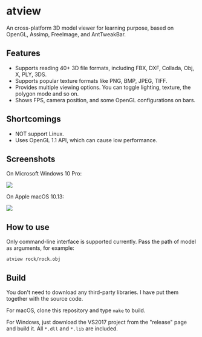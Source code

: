 # atview

An cross-platform 3D model viewer for learning purpose, based on OpenGL, Assimp, FreeImage, and AntTweakBar.

## Features

* Supports reading 40+ 3D file formats, including FBX, DXF, Collada, Obj, X, PLY, 3DS.
* Supports popular texture formats like PNG, BMP, JPEG, TIFF.
* Provides multiple viewing options. You can toggle lighting, texture, the polygon mode and so on.
* Shows FPS, camera position, and some OpenGL configurations on bars.

## Shortcomings

* NOT support Linux.
* Uses OpenGL 1.1 API, which can cause low performance.

## Screenshots

On Microsoft Windows 10 Pro:

![](https://img.masterliu.net/atview/atview-win.jpg)

On Apple macOS 10.13:

![](https://img.masterliu.net/atview/atview-macos.jpg)

## How to use

Only command-line interface is supported currently. Pass the path of model as arguments, for example:

```
atview rock/rock.obj
```

## Build

You don't need to download any third-party libraries. I have put them together with the source code.

For macOS, clone this repository and type `make` to build.

For Windows, just download the VS2017 project from the "release" page and build it. All `*.dll` and `*.lib` are included.
